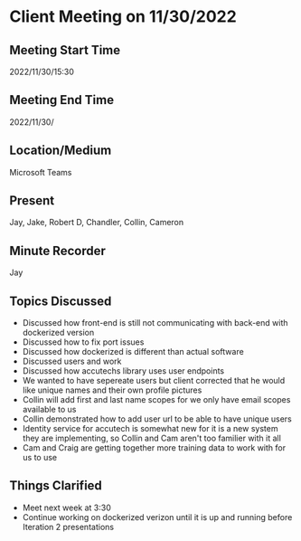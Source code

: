 # Client Meeting on 11/30/2022

## Meeting Start Time

2022/11/30/15:30

## Meeting End Time

2022/11/30/

## Location/Medium

Microsoft Teams

## Present

Jay, Jake, Robert D, Chandler, Collin, Cameron

## Minute Recorder

Jay

## Topics Discussed

* Discussed how front-end is still not communicating with back-end with dockerized version
* Discussed how to fix port issues 
* Discussed how dockerized is different than actual software
* Discussed users and work
* Discussed how accutechs library uses user endpoints
* We wanted to have sepereate users but client corrected that he would like unique names and their own profile pictures
* Collin will add first and last name scopes for we only have email scopes available to us
* Collin demonstrated how to add user url to be able to have unique users
* Identity service for accutech is somewhat new for it is a new system they are implementing, so Collin and Cam aren't too familier with it all
* Cam and Craig are getting together more training data to work with for us to use

## Things Clarified

* Meet next week at 3:30
* Continue working on dockerized verizon until it is up and running before Iteration 2 presentations

